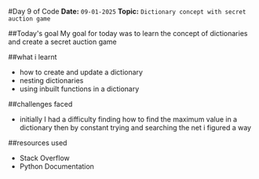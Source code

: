 #Day 9 of Code
**Date:** `09-01-2025`
**Topic:** `Dictionary concept with secret auction game`


##Today's goal
My goal for today was to learn the concept of dictionaries and create a secret auction game

##what i learnt
- how to create and update a dictionary 
- nesting dictionaries
- using inbuilt functions in a dictionary 

##challenges faced
- initially I had a difficulty finding how to find the maximum value in a dictionary then by constant trying and searching the net i figured a way

##resources used
- Stack Overflow 
- Python Documentation